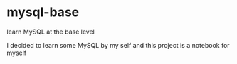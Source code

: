 # mysql-base
learn MySQL at the base level

I decided to learn some MySQL by my self and this project is a notebook for myself
